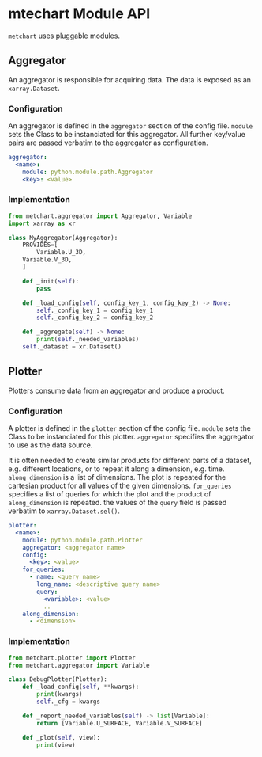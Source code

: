 # mtechart Module API

`metchart` uses pluggable modules.

## Aggregator

An aggregator is responsible for acquiring data.
The data is exposed as an `xarray.Dataset`.

### Configuration

An aggregator is defined in the `aggregator` section of the config file.
`module` sets the Class to be instanciated for this aggregator.
All further key/value pairs are passed verbatim to the aggregator as configuration.

```yaml
aggregator:
  <name>:
    module: python.module.path.Aggregator
    <key>: <value>
```

### Implementation

```python
from metchart.aggregator import Aggregator, Variable
import xarray as xr

class MyAggregator(Aggregator):
    PROVIDES=[
        Variable.U_3D,
	Variable.V_3D,
    ]

    def _init(self):
        pass

    def _load_config(self, config_key_1, config_key_2) -> None:
        self._config_key_1 = config_key_1
        self._config_key_2 = config_key_2

    def _aggregate(self) -> None:
        print(self._needed_variables)
	self._dataset = xr.Dataset()
```

## Plotter

Plotters consume data from an aggregator and produce a product.

### Configuration

A plotter is defined in the `plotter` section of the config file.
`module` sets the Class to be instanciated for this plotter.
`aggregator` specifies the aggregator to use as the data source.

It is often needed to create similar products for different parts of a dataset, e.g. different locations,
or to repeat it along a dimension, e.g. time.
`along_dimension` is a list of dimensions.
The plot is repeated for the cartesian product for all values of the given dimensions.
`for_queries` specifies a list of queries for which the plot and the product of `along_dimension` is repeated.
the values of the `query` field is passed verbatim to `xarray.Dataset.sel()`.

```yaml
plotter:
  <name>:
    module: python.module.path.Plotter
    aggregator: <aggregator name>
    config:
      <key>: <value>
    for_queries:
      - name: <query_name>
        long_name: <descriptive query name>
        query:
          <variable>: <value>
          ..
    along_dimension:
      - <dimension>
```

### Implementation

```python
from metchart.plotter import Plotter
from metchart.aggregator import Variable

class DebugPlotter(Plotter):
    def _load_config(self, **kwargs):
        print(kwargs)
        self._cfg = kwargs

    def _report_needed_variables(self) -> list[Variable]:
        return [Variable.U_SURFACE, Variable.V_SURFACE]

    def _plot(self, view):
        print(view)
```
